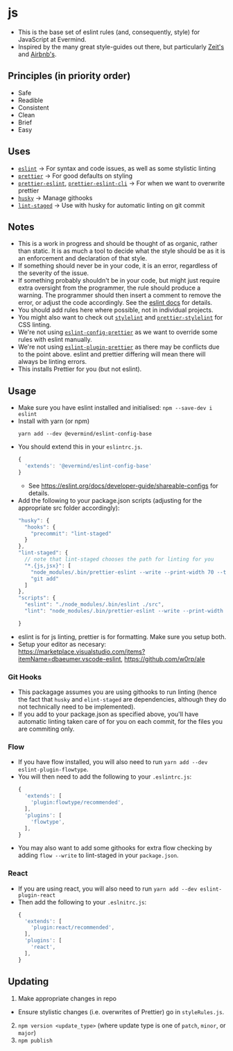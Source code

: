 # js
* This is the base set of eslint rules (and, consequently, style) for JavaScript at Evermind.
* Inspired by the many great style-guides out there, but particularly [Zeit's](https://github.com/zeit/eslint-config-base) and [Airbnb's](https://github.com/airbnb/javascript).

## Principles (in priority order)
* Safe
* Readible
* Consistent
* Clean
* Brief
* Easy

## Uses
* [`eslint`](https://github.com/eslint/eslint) -> For syntax and code issues, as well as some stylistic linting
* [`prettier`](https://github.com/prettier) -> For good defaults on styling
* [`prettier-eslint`](https://github.com/prettier/prettier-eslint), [`prettier-eslint-cli`](https://github.com/prettier/prettier-eslint-cli) -> For when we want to overwrite prettier
* [`husky`](https://github.com/typicode/husky) -> Manage githooks
* [`lint-staged`](https://github.com/okonet/lint-staged) -> Use with husky for automatic linting on git commit

## Notes
* This is a work in progress and should be thought of as organic, rather than static. It is as much a tool to decide what the style should be as it is an enforcement and declaration of that style.
* If something should never be in your code, it is an error, regardless of the severity of the issue.
* If something probably shouldn't be in your code, but might just require extra oversight from the programmer, the rule should produce a warning. The programmer should then insert a comment to remove the error, or adjust the code accordingly. See the [eslint docs](https://eslint.org/docs/user-guide/configuring#using-configuration-comments) for details.
* You should add rules here where possible, not in individual projects.
* You might also want to check out [`stylelint`](https://stylelint.io/) and [`prettier-stylelint`](https://github.com/hugomrdias/prettier-stylelint) for CSS linting.
* We're not using [`eslint-config-prettier`](https://eslint.org/docs/user-guide/configuring#using-configuration-comments) as we want to override some rules with eslint manually.
* We're not using [`eslint-plugin-prettier`](https://eslint.org/docs/user-guide/configuring#using-configuration-comments) as there may be conflicts due to the point above. eslint and prettier differing will mean there will always be linting errors.
* This installs Prettier for you (but not eslint).

## Usage
* Make sure you have eslint installed and initialised: `npm --save-dev i eslint`
* Install with yarn (or npm)
  ```
  yarn add --dev @evermind/eslint-config-base
  ```
* You should extend this in your `eslintrc.js`.
  ```javascript
  {
    'extends': '@evermind/eslint-config-base'
  }
  ```
  * See https://eslint.org/docs/developer-guide/shareable-configs for details.
* Add the following to your package.json scripts (adjusting for the appropriate src folder accordingly):
  ```javascript
  "husky": {
    "hooks": {
      "precommit": "lint-staged"
    }
  },
  "lint-staged": {
    // note that lint-staged chooses the path for linting for you
    "*.{js,jsx}": [
      "node_modules/.bin/prettier-eslint --write --print-width 70 --tab-width 2 --trailing-comma es5 --bracket-spacing --semi --single-quote", 
      "git add"
    ]
  },
  "scripts": {
    "eslint": "./node_modules/.bin/eslint ./src",
    "lint": "node_modules/.bin/prettier-eslint --write --print-width 70 --tab-width 2 --trailing-comma es5 --bracket-spacing --semi --single-quote \"src/**/*.{js,jsx}\""

  }
  ```
* eslint is for js linting, prettier is for formatting. Make sure you setup both.
* Setup your editor as necesary: https://marketplace.visualstudio.com/items?itemName=dbaeumer.vscode-eslint, https://github.com/w0rp/ale

### Git Hooks
* This packagage assumes you are using githooks to run linting (hence the fact that `husky` and `elint-staged` are dependencies, although they do not technically need to be implemented).
* If you add to your package.json as specified above, you'll have automatic linting taken care of for you on each commit, for the files you are commiting only.

### Flow
* If you have flow installed, you will also need to run `yarn add --dev eslint-plugin-flowtype`.
* You will then need to add the following to your `.eslintrc.js`:
  ```javascript
  {
    'extends': [
      'plugin:flowtype/recommended',  
    ],
    'plugins': [
      'flowtype', 
    ],
  }
  ```
* You may also want to add some githooks for extra flow checking by adding `flow --write` to lint-staged in your `package.json`.
### React
* If you are using react, you will also need to run `yarn add --dev eslint-plugin-react`
* Then add the following to your `.eslnitrc.js`:
  ```javascript
  {
    'extends': [
      'plugin:react/recommended',  
    ],
    'plugins': [
      'react',
    ],
  }
  ```

## Updating
1. Make appropriate changes in repo
  - Ensure stylistic changes (i.e. overwrites of Prettier) go in `styleRules.js`.
2. `npm version <update_type>` (where update type is one of `patch`, `minor`, or `major`)
3. `npm publish`
